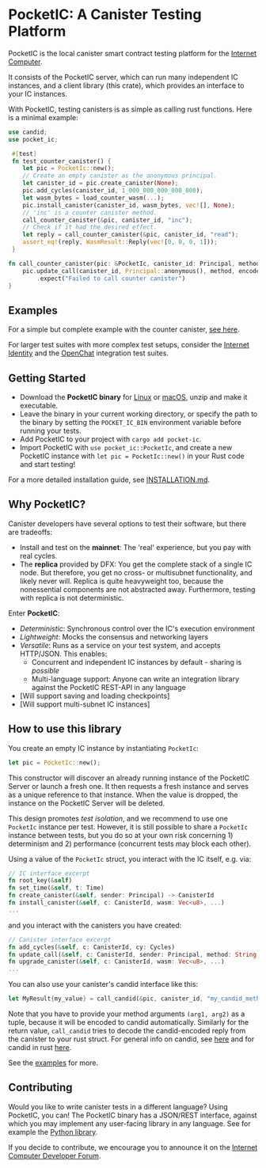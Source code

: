 # PocketIC: A Canister Testing Platform 

PocketIC is the local canister smart contract testing platform for the [Internet Computer](https://internetcomputer.org/). 

It consists of the PocketIC server, which can run many independent IC instances, and a client library (this crate), which provides an interface to your IC instances. 

With PocketIC, testing canisters is as simple as calling rust functions. Here is a minimal example:

```rust
use candid;
use pocket_ic;

 #[test]
 fn test_counter_canister() {
    let pic = PocketIc::new();
    // Create an empty canister as the anonymous principal.
    let canister_id = pic.create_canister(None);
    pic.add_cycles(canister_id, 1_000_000_000_000_000);
    let wasm_bytes = load_counter_wasm(...);
    pic.install_canister(canister_id, wasm_bytes, vec![], None);
    // 'inc' is a counter canister method.
    call_counter_canister(&pic, canister_id, "inc");
    // Check if it had the desired effect.
    let reply = call_counter_canister(&pic, canister_id, "read");
    assert_eq!(reply, WasmResult::Reply(vec![0, 0, 0, 1]));
 }

fn call_counter_canister(pic: &PocketIc, canister_id: Principal, method: &str) -> WasmResult {
    pic.update_call(canister_id, Principal::anonymous(), method, encode_one(()).unwrap())
        .expect("Failed to call counter canister")
}
```
## Examples

For a simple but complete example with the counter canister, [see here](https://github.com/dfinity/ic/blob/master/packages/pocket-ic/tests/tests.rs#L44). 

For larger test suites with more complex test setups, consider the [Internet Identity](https://github.com/dfinity/internet-identity/tree/main/src/internet_identity/tests) and the [OpenChat](https://github.com/open-chat-labs/open-chat/tree/master/backend/integration_tests/src) integration test suites.

## Getting Started 

- Download the **PocketIC binary** for [Linux](https://download.dfinity.systems/ic/307d5847c1d2fe1f5e19181c7d0fcec23f4658b3/openssl-static-binaries/x86_64-linux/pocket-ic.gz) or [macOS](https://download.dfinity.systems/ic/307d5847c1d2fe1f5e19181c7d0fcec23f4658b3/openssl-static-binaries/x86_64-darwin/pocket-ic.gz), unzip and make it executable.
- Leave the binary in your current working directory, or specify the path to the binary by setting the `POCKET_IC_BIN` environment variable before running your tests.
- Add PocketIC to your project with `cargo add pocket-ic`.
- Import PocketIC with `use pocket_ic::PocketIc`, and create a new PocketIC instance with `let pic = PocketIc::new()` in your Rust code and start testing!

For a more detailed installation guide, see [INSTALLATION.md](INSTALLATION.md).

## Why PocketIC? 

Canister developers have several options to test their software, but there are tradeoffs: 
- Install and test on the **mainnet**: The 'real' experience, but you pay with real cycles.
- The **replica** provided by DFX: You get the complete stack of a single IC node. But therefore, you get no cross- or multisubnet functionality, and likely never will. Replica is quite heavyweight too, because the nonessential components are not abstracted away. Furthermore, testing with replica is not deterministic. 

Enter **PocketIC**: 
- *Deterministic*: Synchronous control over the IC's execution environment
- *Lightweight*: Mocks the consensus and networking layers
- *Versatile*: Runs as a service on your test system, and accepts HTTP/JSON. This enables:
    - Concurrent and independent IC instances by default - sharing is *possible*
    - Multi-language support: Anyone can write an integration library against the PocketIC REST-API in any language
- [Will support saving and loading checkpoints]
- [Will support multi-subnet IC instances]

## How to use this library

You create an empty IC instance by instantiating `PocketIc`: 
```rust 
let pic = PocketIc::new();
```
This constructor will discover an already running instance of the PocketIC Server or launch a fresh one. It then requests a fresh instance and serves as a unique reference to that instance. When the value is dropped, the instance on the PocketIC Server will be deleted. 

This design promotes *test isolation*, and we recommend to use one `PocketIc` instance per test. However, it is still possible to share a `PocketIc` instance between tests, but you do so at your own risk concerning 1) determinism and 2) performance (concurrent tests may block each other).

Using a value of the `PocketIc` struct, you interact with the IC itself, e.g. via:
```rust
// IC interface excerpt
fn root_key(&self)  
fn set_time(&self, t: Time) 
fn create_canister(&self, sender: Principal) -> CanisterId
fn install_canister(&self, c: CanisterId, wasm: Vec<u8>, ...)  
...
```

and you interact with the canisters you have created: 

```rust
// Canister interface excerpt
fn add_cycles(&self, c: CanisterId, cy: Cycles)
fn update_call(&self, c: CanisterId, sender: Principal, method: String, ...) -> Result<...>
fn upgrade_canister(&self, c: CanisterId, wasm: Vec<u8>, ...)
...
```

You can also use your canister's candid interface like this:
```rust
let MyResult{my_value} = call_candid(&pic, canister_id, "my_candid_method", (arg1, arg2));
```
Note that you have to provide your method arguments `(arg1, arg2)` as a tuple, because it will be encoded to candid automatically. Similarly for the return value, `call_candid` tries to decode the candid-encoded reply from the canister to your rust struct. For general info on candid, see [here](https://github.com/dfinity/candid/blob/master/spec/Candid.md) and for candid in rust [here](https://github.com/dfinity/cdk-rs). 

See the [examples](#examples) for more. 

## Contributing

Would you like to write canister tests in a different language? Using PocketIC, you can! The PocketIC binary has a JSON/REST interface, against which you may implement any user-facing library in any language. See for example the [Python library](https://github.com/dfinity/pocketic-py).

If you decide to contribute, we encourage you to announce it on the [Internet Computer Developer Forum](https://forum.dfinity.org/). 

